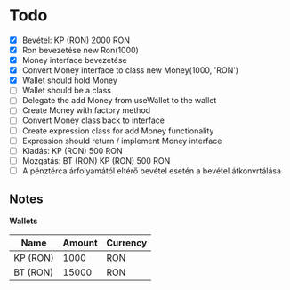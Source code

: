 # Todo
- [x] Bevétel: KP (RON) 2000 RON
- [x] Ron bevezetése new Ron(1000)
- [x] Money interface bevezetése
- [x] Convert Money interface to class new Money(1000, 'RON')
- [x] Wallet should hold Money
- [ ] Wallet should be a class
- [ ] Delegate the add Money from useWallet to the wallet
- [ ] Create Money with factory method
- [ ] Convert Money class back to interface
- [ ] Create expression class for add Money functionality
- [ ] Expression should return / implement Money interface
- [ ] Kiadás: KP (RON) 500 RON
- [ ] Mozgatás: BT (RON) KP (RON) 500 RON
- [ ] A pénztérca árfolyamától eltérő bevétel esetén a bevétel átkonvrtálása

## Notes
**Wallets**

| Name      | Amount    | Currency  |
|-----------|-----------|-----------|
| KP (RON)  |      1000 | RON       |
| BT (RON)  |     15000 | RON       |
